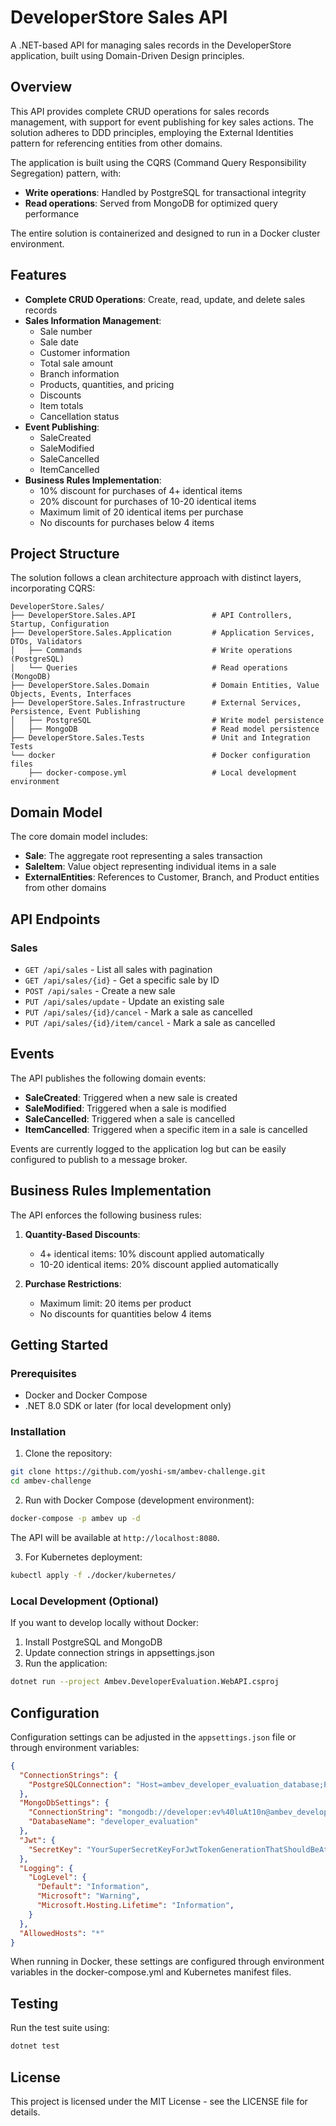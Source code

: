 # DeveloperStore Sales API

A .NET-based API for managing sales records in the DeveloperStore application, built using Domain-Driven Design principles.

## Overview

This API provides complete CRUD operations for sales records management, with support for event publishing for key sales actions. The solution adheres to DDD principles, employing the External Identities pattern for referencing entities from other domains.

The application is built using the CQRS (Command Query Responsibility Segregation) pattern, with:
- **Write operations**: Handled by PostgreSQL for transactional integrity
- **Read operations**: Served from MongoDB for optimized query performance

The entire solution is containerized and designed to run in a Docker cluster environment.

## Features

- **Complete CRUD Operations**: Create, read, update, and delete sales records
- **Sales Information Management**:
  - Sale number
  - Sale date
  - Customer information
  - Total sale amount
  - Branch information
  - Products, quantities, and pricing
  - Discounts
  - Item totals
  - Cancellation status
- **Event Publishing**:
  - SaleCreated
  - SaleModified
  - SaleCancelled
  - ItemCancelled
- **Business Rules Implementation**:
  - 10% discount for purchases of 4+ identical items
  - 20% discount for purchases of 10-20 identical items
  - Maximum limit of 20 identical items per purchase
  - No discounts for purchases below 4 items

## Project Structure

The solution follows a clean architecture approach with distinct layers, incorporating CQRS:

```
DeveloperStore.Sales/
├── DeveloperStore.Sales.API                 # API Controllers, Startup, Configuration
├── DeveloperStore.Sales.Application         # Application Services, DTOs, Validators
│   ├── Commands                             # Write operations (PostgreSQL)
│   └── Queries                              # Read operations (MongoDB)
├── DeveloperStore.Sales.Domain              # Domain Entities, Value Objects, Events, Interfaces
├── DeveloperStore.Sales.Infrastructure      # External Services, Persistence, Event Publishing
│   ├── PostgreSQL                           # Write model persistence
│   ├── MongoDB                              # Read model persistence                    
├── DeveloperStore.Sales.Tests               # Unit and Integration Tests
└── docker                                   # Docker configuration files
    ├── docker-compose.yml                   # Local development environment

```

## Domain Model

The core domain model includes:

- **Sale**: The aggregate root representing a sales transaction
- **SaleItem**: Value object representing individual items in a sale
- **ExternalEntities**: References to Customer, Branch, and Product entities from other domains

## API Endpoints

### Sales

- `GET /api/sales` - List all sales with pagination
- `GET /api/sales/{id}` - Get a specific sale by ID
- `POST /api/sales` - Create a new sale
- `PUT /api/sales/update` - Update an existing sale
- `PUT /api/sales/{id}/cancel` - Mark a sale as cancelled
- `PUT /api/sales/{id}/item/cancel` - Mark a sale as cancelled

## Events

The API publishes the following domain events:

- **SaleCreated**: Triggered when a new sale is created
- **SaleModified**: Triggered when a sale is modified
- **SaleCancelled**: Triggered when a sale is cancelled
- **ItemCancelled**: Triggered when a specific item in a sale is cancelled

Events are currently logged to the application log but can be easily configured to publish to a message broker.

## Business Rules Implementation

The API enforces the following business rules:

1. **Quantity-Based Discounts**:
   - 4+ identical items: 10% discount applied automatically
   - 10-20 identical items: 20% discount applied automatically

2. **Purchase Restrictions**:
   - Maximum limit: 20 items per product
   - No discounts for quantities below 4 items

## Getting Started

### Prerequisites

- Docker and Docker Compose
- .NET 8.0 SDK or later (for local development only)

### Installation

1. Clone the repository:
```bash
git clone https://github.com/yoshi-sm/ambev-challenge.git
cd ambev-challenge
```

2. Run with Docker Compose (development environment):
```bash
docker-compose -p ambev up -d
```

The API will be available at `http://localhost:8080`.

3. For Kubernetes deployment:
```bash
kubectl apply -f ./docker/kubernetes/
```

### Local Development (Optional)

If you want to develop locally without Docker:

1. Install PostgreSQL and MongoDB
2. Update connection strings in appsettings.json
3. Run the application:
```bash
dotnet run --project Ambev.DeveloperEvaluation.WebAPI.csproj
```

## Configuration

Configuration settings can be adjusted in the `appsettings.json` file or through environment variables:

```json
{
  "ConnectionStrings": {
    "PostgreSQLConnection": "Host=ambev_developer_evaluation_database;Port=5432;Database=developer_evaluation;Username=developer;Password=ev@luAt10n;"
  },
  "MongoDbSettings": {
    "ConnectionString": "mongodb://developer:ev%40luAt10n@ambev_developer_evaluation_nosql:27017/admin?authSource=admin",
    "DatabaseName": "developer_evaluation"
  },
  "Jwt": {
    "SecretKey": "YourSuperSecretKeyForJwtTokenGenerationThatShouldBeAtLeast32BytesLong"
  },
  "Logging": {
    "LogLevel": {
      "Default": "Information",
      "Microsoft": "Warning",
      "Microsoft.Hosting.Lifetime": "Information",
    }
  },
  "AllowedHosts": "*"
}

```

When running in Docker, these settings are configured through environment variables in the docker-compose.yml and Kubernetes manifest files.

## Testing

Run the test suite using:

```bash
dotnet test
```

## License

This project is licensed under the MIT License - see the LICENSE file for details.
